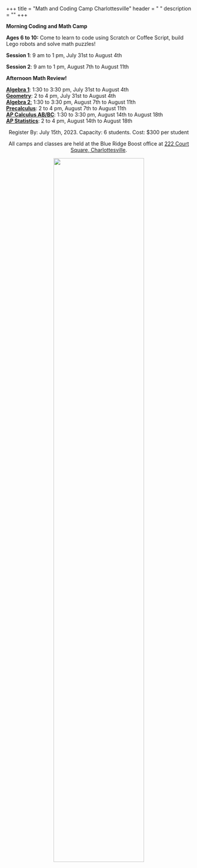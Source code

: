 +++
title = "Math and Coding Camp Charlottesville"
header = " "
description = ""
+++
 

<div class="container">

<div class="row">

<p></p>


<div class="row">
<div class="col-sm-4" align="left">
<b>Morning Coding and Math Camp</b>
<p></p>

**Ages 6 to 10:** Come to learn to code using Scratch or Coffee Script, build Lego robots and solve math puzzles! 

**Session 1**: 9 am to 1 pm, July 31st to August 4th 

**Session 2**: 9 am to 1 pm, August 7th to August 11th 

</div>


<div class="col-sm-6" align="left">
<b>Afternoon Math Review!</b><br>
<p></p>

<a href="/algebra1"><b>Algebra 1</b></a>: 1:30 to 3:30 pm, July 31st to August 4th <br>
<a href="/geometry"><b>Geometry</b></a>: 2 to 4 pm, July 31st to August 4th <br>
<a href="/algebra2"><b>Algebra 2</b>:</a> 1:30 to 3:30 pm, August 7th to August 11th <br>
<a href="/precalc"><b>Precalculus</b></a>: 2 to 4 pm, August 7th to August 11th <br> 
<a href="/calc"><b>AP Calculus AB/BC</b></a>: 1:30 to 3:30 pm, August 14th to August 18th <br>
<a href="/stats"><b>AP Statistics</b></a>: 2 to 4 pm, August 14th to August 18th
<p>

</p>

</div>

<p></p>



<div class="row">
<div class="col-md-9" align="center">

<p></p>
<div class="lightnote">
Register By: July 15th, 2023. Capacity: 6 students. Cost: $300 per student <br>
</div>

<p>

</p></p>

<div class="hanging">All camps and classes are held at the Blue Ridge Boost office at <a href="https://www.google.com/maps/place/222+Court+Square,+Charlottesville,+VA+22902/@38.0310664,-78.4791609,17z/data=!3m1!4b1!4m5!3m4!1s0x89b38627a3559ba7:0x8f9b07d311b4dd9b!8m2!3d38.0310622!4d-78.4769669">222 Court Square, Charlottesville</a>. </div>

<p></p>
<p>
<img src="/images/coding.png" width=70%">
</div>
</div>

</div>
<p>
</p>




